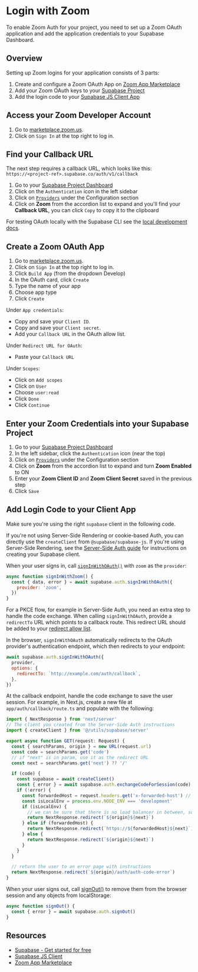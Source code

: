 # Login with Zoom

To enable Zoom Auth for your project, you need to set up a Zoom OAuth application and add the application credentials to your Supabase Dashboard.

## Overview

Setting up Zoom logins for your application consists of 3 parts:

1. Create and configure a Zoom OAuth App on [Zoom App Marketplace](https://marketplace.zoom.us/)
2. Add your Zoom OAuth keys to your [Supabase Project](https://supabase.com/dashboard)
3. Add the login code to your [Supabase JS Client App](https://github.com/supabase/supabase-js)

## Access your Zoom Developer Account

1. Go to [marketplace.zoom.us](https://marketplace.zoom.us/).
2. Click on `Sign In` at the top right to log in.

## Find your Callback URL

The next step requires a callback URL, which looks like this: `https://<project-ref>.supabase.co/auth/v1/callback`

1. Go to your [Supabase Project Dashboard](https://supabase.com/dashboard)
2. Click on the `Authentication` icon in the left sidebar
3. Click on [`Providers`](https://supabase.com/dashboard/project/_/auth/providers) under the Configuration section
4. Click on **Zoom** from the accordion list to expand and you'll find your **Callback URL**, you can click `Copy` to copy it to the clipboard

For testing OAuth locally with the Supabase CLI see the [local development docs](https://supabase.com/docs/guides/cli/local-development#use-auth-locally).

## Create a Zoom OAuth App

1. Go to [marketplace.zoom.us](https://marketplace.zoom.us/).
2. Click on `Sign In` at the top right to log in.
3. Click `Build App` (from the dropdown Develop)
4. In the OAuth card, click `Create`
5. Type the name of your app
6. Choose app type
7. Click `Create`

Under `App credentials`:
- Copy and save your `Client ID`.
- Copy and save your `Client secret`.
- Add your `Callback URL` in the OAuth allow list.

Under `Redirect URL for OAuth`:
- Paste your `Callback URL`

Under `Scopes`:
- Click on `Add scopes`
- Click on `User`
- Choose `user:read`
- Click `Done`
- Click `Continue`

## Enter your Zoom Credentials into your Supabase Project

1. Go to your [Supabase Project Dashboard](https://supabase.com/dashboard)
2. In the left sidebar, click the `Authentication` icon (near the top)
3. Click on [`Providers`](https://supabase.com/dashboard/project/_/auth/providers) under the Configuration section
4. Click on **Zoom** from the accordion list to expand and turn **Zoom Enabled** to ON
5. Enter your **Zoom Client ID** and **Zoom Client Secret** saved in the previous step
6. Click `Save`

## Add Login Code to your Client App

Make sure you're using the right `supabase` client in the following code.

If you're not using Server-Side Rendering or cookie-based Auth, you can directly use the `createClient` from `@supabase/supabase-js`. If you're using Server-Side Rendering, see the [Server-Side Auth guide](https://supabase.com/docs/guides/auth/server-side/creating-a-client) for instructions on creating your Supabase client.

When your user signs in, call [`signInWithOAuth()`](https://supabase.com/docs/reference/javascript/auth-signinwithoauth) with `zoom` as the `provider`:

```javascript
async function signInWithZoom() {
  const { data, error } = await supabase.auth.signInWithOAuth({
    provider: 'zoom',
  })
}
```

For a PKCE flow, for example in Server-Side Auth, you need an extra step to handle the code exchange. When calling `signInWithOAuth`, provide a `redirectTo` URL which points to a callback route. This redirect URL should be added to your [redirect allow list](https://supabase.com/docs/guides/auth/redirect-urls).

In the browser, `signInWithOAuth` automatically redirects to the OAuth provider's authentication endpoint, which then redirects to your endpoint:

```javascript
await supabase.auth.signInWithOAuth({
  provider,
  options: {
    redirectTo: `http://example.com/auth/callback`,
  },
})
```

At the callback endpoint, handle the code exchange to save the user session. For example, in Next.js, create a new file at `app/auth/callback/route.ts` and populate with the following:

```javascript
import { NextResponse } from 'next/server'
// The client you created from the Server-Side Auth instructions
import { createClient } from '@/utils/supabase/server'

export async function GET(request: Request) {
  const { searchParams, origin } = new URL(request.url)
  const code = searchParams.get('code')
  // if "next" is in param, use it as the redirect URL
  const next = searchParams.get('next') ?? '/'

  if (code) {
    const supabase = await createClient()
    const { error } = await supabase.auth.exchangeCodeForSession(code)
    if (!error) {
      const forwardedHost = request.headers.get('x-forwarded-host') // original origin before load balancer
      const isLocalEnv = process.env.NODE_ENV === 'development'
      if (isLocalEnv) {
        // we can be sure that there is no load balancer in between, so no need to watch for X-Forwarded-Host
        return NextResponse.redirect(`${origin}${next}`)
      } else if (forwardedHost) {
        return NextResponse.redirect(`https://${forwardedHost}${next}`)
      } else {
        return NextResponse.redirect(`${origin}${next}`)
      }
    }
  }

  // return the user to an error page with instructions
  return NextResponse.redirect(`${origin}/auth/auth-code-error`)
}
```

When your user signs out, call [signOut()](https://supabase.com/docs/reference/javascript/auth-signout) to remove them from the browser session and any objects from localStorage:

```javascript
async function signOut() {
  const { error } = await supabase.auth.signOut()
}
```

## Resources

- [Supabase - Get started for free](https://supabase.com/)
- [Supabase JS Client](https://github.com/supabase/supabase-js)
- [Zoom App Marketplace](https://marketplace.zoom.us/)

